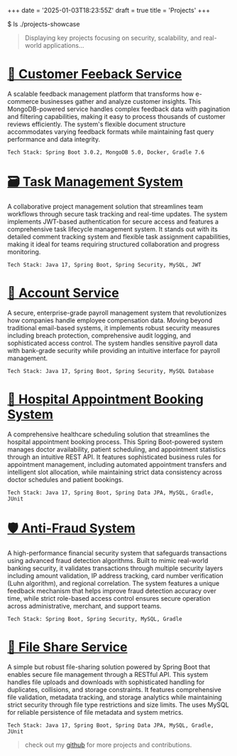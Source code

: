 +++
date = '2025-01-03T18:23:55Z'
draft = true
title = 'Projects'
+++


$ ls ./projects-showcase
> Displaying key projects focusing on security, scalability, and real-world applications...


# [💬 Customer Feeback Service](https://github.com/JabezBrew/Customer_Feedback_Service.git)
A scalable feedback management platform that transforms how e-commerce businesses gather and analyze customer insights. This MongoDB-powered service handles complex feedback data with pagination and filtering capabilities, making it easy to process thousands of customer reviews efficiently. The system's flexible document structure accommodates varying feedback formats while maintaining fast query performance and data integrity.

```console
Tech Stack: Spring Boot 3.0.2, MongoDB 5.0, Docker, Gradle 7.6
```



# [🗃️ Task Management System](https://github.com/JabezBrew/Task_Management_System.git)
A collaborative project management solution that streamlines team workflows through secure task tracking and real-time updates. The system implements JWT-based authentication for secure access and features a comprehensive task lifecycle management system. It stands out with its detailed comment tracking system and flexible task assignment capabilities, making it ideal for teams requiring structured collaboration and progress monitoring.

```console
Tech Stack: Java 17, Spring Boot, Spring Security, MySQL, JWT
```



# [🏦 Account Service](https://github.com/JabezBrew/AccountService.git)
A secure, enterprise-grade payroll management system that revolutionizes how companies handle employee compensation data. Moving beyond traditional email-based systems, it implements robust security measures including breach protection, comprehensive audit logging, and sophisticated access control. The system handles sensitive payroll data with bank-grade security while providing an intuitive interface for payroll management.

```console
Tech Stack: Java 17, Spring Boot, Spring Security, MySQL Database
```



# [🏥 Hospital Appointment Booking System](https://github.com/JabezBrew/Hospital-Appointment-Booking-System.git)
A comprehensive healthcare scheduling solution that streamlines the hospital appointment booking process. This Spring Boot-powered system manages doctor availability, patient scheduling, and appointment statistics through an intuitive REST API. It features sophisticated business rules for appointment management, including automated appointment transfers and intelligent slot allocation, while maintaining strict data consistency across doctor schedules and patient bookings.

```shell
Tech Stack: Java 17, Spring Boot, Spring Data JPA, MySQL, Gradle, JUnit
```



# [🛡️ Anti-Fraud System](https://github.com/JabezBrew/Anti-Fraud_System.git)
A high-performance financial security system that safeguards transactions using advanced fraud detection algorithms. Built to mimic real-world banking security, it validates transactions through multiple security layers including amount validation, IP address tracking, card number verification (Luhn algorithm), and regional correlation. The system features a unique feedback mechanism that helps improve fraud detection accuracy over time, while strict role-based access control ensures secure operation across administrative, merchant, and support teams.

```console
Tech Stack: Spring Boot, Spring Security, MySQL, Gradle
```



# [📂 File Share Service](https://github.com/JabezBrew/File-Share-API.git)
A simple but robust file-sharing solution powered by Spring Boot that enables secure file management through a RESTful API. This system handles file uploads and downloads with sophisticated handling for duplicates, collisions, and storage constraints. It features comprehensive file validation, metadata tracking, and storage analytics while maintaining strict security through file type restrictions and size limits. The uses MySQL for reliable persistence of file metadata and system metrics.

```console
Tech Stack: Java 17, Spring Boot, Spring Data JPA, MySQL, Gradle, JUnit
```

> check out my [github](https://github.com/JabezBrew) for more projects and contributions. 